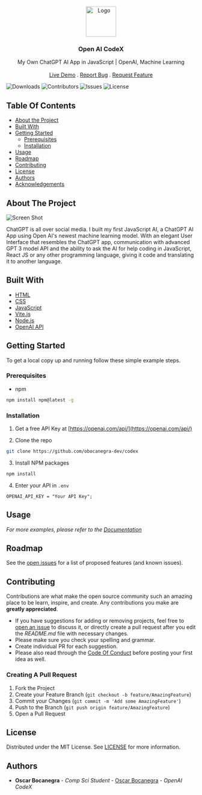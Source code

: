 <br/>
<p align="center">
  <a href="https://github.com/obocanegra-dev/ReadME-Generator">
    <img src="https://www.pngitem.com/pimgs/m/66-668806_openai-logo-openai-logo-elon-musk-hd-png.png" alt="Logo" width="80" height="80">
  </a>

  <h3 align="center">Open AI CodeX</h3>

  <p align="center">
    My Own ChatGPT AI App in JavaScript | OpenAI, Machine Learning
    <br/>
    <br/>
    <a href="https://codex-lemon.vercel.app/">Live Demo</a>
    .
    <a href="https://github.com/obocanegra-dev/ReadME-Generator/issues">Report Bug</a>
    .
    <a href="https://github.com/obocanegra-dev/ReadME-Generator/issues">Request Feature</a>
  </p>
</p>

![Downloads](https://img.shields.io/github/downloads/obocanegra-dev/ReadME-Generator/total) ![Contributors](https://img.shields.io/github/contributors/obocanegra-dev/ReadME-Generator?color=dark-green) ![Issues](https://img.shields.io/github/issues/obocanegra-dev/ReadME-Generator) ![License](https://img.shields.io/github/license/obocanegra-dev/ReadME-Generator) 

## Table Of Contents

* [About the Project](#about-the-project)
* [Built With](#built-with)
* [Getting Started](#getting-started)
  * [Prerequisites](#prerequisites)
  * [Installation](#installation)
* [Usage](#usage)
* [Roadmap](#roadmap)
* [Contributing](#contributing)
* [License](#license)
* [Authors](#authors)
* [Acknowledgements](#acknowledgements)

## About The Project

![Screen Shot](https://i.imgur.com/IquKaNq.png)

ChatGPT is all over social media. I built my first JavaScript AI, a ChatGPT AI App using Open AI's newest machine learning model. With an elegant User Interface that resembles the ChatGPT app, communication with advanced GPT 3 model API and the ability to ask the AI for help coding in JavaScript, React JS or any other programming language, giving it code and translating it to another language.

## Built With



* [HTML]()
* [CSS]()
* [JavaScript]()
* [Vite.js]()
* [Node.js]()
* [OpenAI API]()

## Getting Started

To get a local copy up and running follow these simple example steps.

### Prerequisites

* npm

```sh
npm install npm@latest -g
```

### Installation

1. Get a free API Key at [https://openai.com/api/](https://openai.com/api/)

2. Clone the repo

```sh
git clone https://github.com/obocanegra-dev/codex
```

3. Install NPM packages

```sh
npm install
```

4. Enter your API in `.env`

```JS
OPENAI_API_KEY = "Your API Key";
```

## Usage


_For more examples, please refer to the [Documentation](https://example.com)_

## Roadmap

See the [open issues](https://github.com/obocanegra-dev/ReadME-Generator/issues) for a list of proposed features (and known issues).

## Contributing

Contributions are what make the open source community such an amazing place to be learn, inspire, and create. Any contributions you make are **greatly appreciated**.
* If you have suggestions for adding or removing projects, feel free to [open an issue](https://github.com/obocanegra-dev/ReadME-Generator/issues/new) to discuss it, or directly create a pull request after you edit the *README.md* file with necessary changes.
* Please make sure you check your spelling and grammar.
* Create individual PR for each suggestion.
* Please also read through the [Code Of Conduct](https://github.com/obocanegra-dev/ReadME-Generator/blob/main/CODE_OF_CONDUCT.md) before posting your first idea as well.

### Creating A Pull Request

1. Fork the Project
2. Create your Feature Branch (`git checkout -b feature/AmazingFeature`)
3. Commit your Changes (`git commit -m 'Add some AmazingFeature'`)
4. Push to the Branch (`git push origin feature/AmazingFeature`)
5. Open a Pull Request

## License

Distributed under the MIT License. See [LICENSE](https://github.com/obocanegra-dev/ReadME-Generator/blob/main/LICENSE.md) for more information.

## Authors

* **Oscar Bocanegra** - *Comp Sci Student* - [Oscar Bocanegra](https://github.com/obocanegra-dev/) - *OpenAI CodeX*
